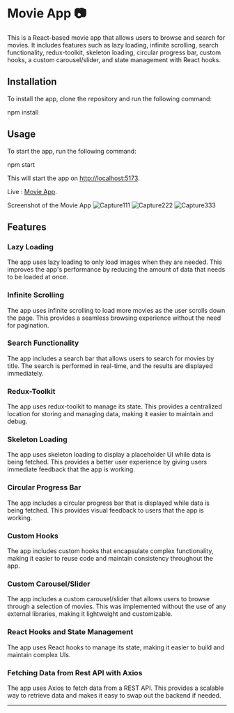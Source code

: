 # Movie App 📷

This is a React-based movie app that allows users to browse and search for movies. It includes features such as lazy loading, infinite scrolling, search functionality, redux-toolkit, skeleton loading, circular progress bar, custom hooks, a custom carousel/slider, and state management with React hooks. 


## Installation

To install the app, clone the repository and run the following command:

npm install

## Usage

To start the app, run the following command:

npm start

This will start the app on [http://localhost:5173](http://localhost:5173).


Live : [Movie App](sachin-movie-app.netlify.app).

Screenshot of the Movie App
![Capture111](https://user-images.githubusercontent.com/110657130/236462704-1cb6de6d-b259-4542-94a0-44354e578545.PNG)
![Capture222](https://user-images.githubusercontent.com/110657130/236462797-9541061f-2c2c-406f-b710-d383d34044b4.PNG)
![Capture333](https://user-images.githubusercontent.com/110657130/236462847-3e69789d-9d5a-447b-9325-f72ba20e4f9b.PNG)

## Features

### Lazy Loading

The app uses lazy loading to only load images when they are needed. This improves the app's performance by reducing the amount of data that needs to be loaded at once.

### Infinite Scrolling

The app uses infinite scrolling to load more movies as the user scrolls down the page. This provides a seamless browsing experience without the need for pagination.

### Search Functionality

The app includes a search bar that allows users to search for movies by title. The search is performed in real-time, and the results are displayed immediately.

### Redux-Toolkit

The app uses redux-toolkit to manage its state. This provides a centralized location for storing and managing data, making it easier to maintain and debug.

### Skeleton Loading

The app uses skeleton loading to display a placeholder UI while data is being fetched. This provides a better user experience by giving users immediate feedback that the app is working.

### Circular Progress Bar

The app includes a circular progress bar that is displayed while data is being fetched. This provides visual feedback to users that the app is working.

### Custom Hooks

The app includes custom hooks that encapsulate complex functionality, making it easier to reuse code and maintain consistency throughout the app.

### Custom Carousel/Slider

The app includes a custom carousel/slider that allows users to browse through a selection of movies. This was implemented without the use of any external libraries, making it lightweight and customizable.

### React Hooks and State Management

The app uses React hooks to manage its state, making it easier to build and maintain complex UIs.

### Fetching Data from Rest API with Axios

The app uses Axios to fetch data from a REST API. This provides a scalable way to retrieve data and makes it easy to swap out the backend if needed.


---